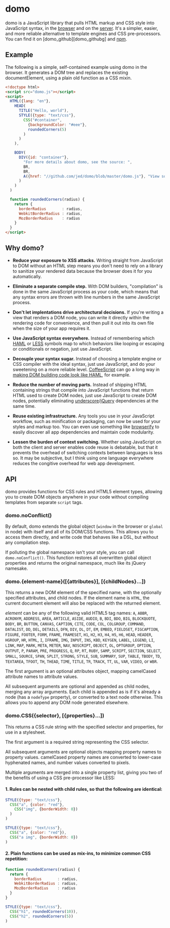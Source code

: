 domo
====

domo is a JavaScript library that pulls HTML markup and CSS style into JavaScript syntax, in the [browser][browser] and on the [server][server]. It's a simpler, easier, and more reliable alternative to template engines and CSS pre-processors. You can find it on [domo_github][domo_githubg] and [npm][npm].

[browser]: #browser
[server]: #server
[domo_github]: https://raw.github.com/jed/domo/master/domo.js
[npm]: https://npmjs.org/package/domo

Example
-------

The following is a simple, self-contained example using domo in the browser. It generates a DOM tree and replaces the existing documentElement, using a plain old function as a CSS mixin.

```html
<!doctype html>
<script src="domo.js"></script>
<script>
  HTML({lang: "en"},
    HEAD(
      TITLE("Hello, world"),
      STYLE({type: "text/css"},
        CSS("#container",
          {backgroundColor: "#eee"},
          roundedCorners(5)
        )
      )
    ),

    BODY(
      DIV({id: "container"},
        "For more details about domo, see the source: ",
        BR,
        BR,
        A({href: "//github.com/jed/domo/blob/master/domo.js"}, "View source")
      )
    )
  )

  function roundedCorners(radius) {
    return {
      borderRadius       : radius,
      WebkitBorderRadius : radius,
      MozBorderRadius    : radius
    }
  }
</script>
```

Why domo?
---------

- **Reduce your exposure to XSS attacks.** Writing straight from JavaScript to DOM without an HTML step means you don't need to rely on a library to sanitize your rendered data because the browser does it for you automatically.

- **Eliminate a separate compile step.** With DOM builders, "compilation" is done in the same JavaScript process as your code, which means that any syntax errors are thrown with line numbers in the same JavaScript process.

- **Don't let implentations drive architectural decisions.** If you're writing a view that renders a DOM node, you can write it directly within the rendering code for convenience, and then pull it out into its own file when the size of your app requires it.

- **Use JavaScript syntax everywhere.** Instead of remembering which [HAML][haml] or [LESS][less] symbols map to which behaviors like looping or escaping or conditionals or negation, just use JavaScript.

[haml]: http://haml.info
[less]: http://lesscss.org

- **Decouple your syntax sugar.** Instead of choosing a template engine or CSS compiler with the ideal syntax, just use JavaScript, and do your sweetening on a more reliable level. [CoffeeScript][coffeescript] can go a long way in [making DOM building code look like HAML][browserver], for example.

[browserver]: https://github.com/jed/browserver.org/blob/master/app.coffee
[coffeescript]: #coffeescript

- **Reduce the number of moving parts.** Instead of shipping HTML containing strings that compile into JavaScript functions that return HTML used to create DOM nodes, just use JavaScript to create DOM nodes, potentially eliminating [underscore][underscore]/[jQuery][jQuery] dependencies at the same time.

[underscore]: http://underscorejs.org/#template
[jQuery]: http://api.jquery.com/html

- **Reuse existing infrastructure.** Any tools you use in your JavaScript workflow, such as minification or packaging, can now be used for your styles and markup too. You can even use something like [browserify][browserify] to easily discover all app dependencies and maintain code modularity.

[browserify]: https://github.com/substack/node-browserify

- **Lessen the burden of context switching.** Whether using JavaScript on both the client and server enables code reuse is debatable, but that it prevents the overhead of switching contexts between languages is less so. It may be subjective, but I think using one language everywhere reduces the congitive overhead for web app development.

API
---

domo provides functions for CSS rules and HTML5 element types, allowing you to create DOM objects anywhere in your code without compiling templates from separate `script` tags.

### domo.noConflict()

By default, domo extends the global object (`window` in the browser or `global` in node) with itself and all of its DOM/CSS functions. This allows you to access them directly, and write code that behaves like a DSL, but without any compilation step.

If polluting the global namespace isn't your style, you can call `domo.noConflict()`. This function restores all overwritten global object properties and returns the original namespace, much like its jQuery namesake.

### domo.{element-name}([{attributes}], [{childNodes}...])

This returns a new DOM element of the specified name, with the optionally specified attributes, and child nodes. If the element name is `HTML`, the current document element will also be replaced with the returned element.

*element* can be any of the following valid HTML5 tag names: `A`, `ABBR`, `ACRONYM`, `ADDRESS`, `AREA`, `ARTICLE`, `ASIDE`, `AUDIO`, `B`, `BDI`, `BDO`, `BIG`, `BLOCKQUOTE`, `BODY`, `BR`, `BUTTON`, `CANVAS`, `CAPTION`, `CITE`, `CODE`, `COL`, `COLGROUP`, `COMMAND`, `DATALIST`, `DD`, `DEL`, `DETAILS`, `DFN`, `DIV`, `DL`, `DT`, `EM`, `EMBED`, `FIELDSET`, `FIGCAPTION`, `FIGURE`, `FOOTER`, `FORM`, `FRAME`, `FRAMESET`, `H1`, `H2`, `H3`, `H4`, `H5`, `H6`, `HEAD`, `HEADER`, `HGROUP`, `HR`, `HTML`, `I`, `IFRAME`, `IMG`, `INPUT`, `INS`, `KBD`, `KEYGEN`, `LABEL`, `LEGEND`, `LI`, `LINK`, `MAP`, `MARK`, `META`, `METER`, `NAV`, `NOSCRIPT`, `OBJECT`, `OL`, `OPTGROUP`, `OPTION`, `OUTPUT`, `P`, `PARAM`, `PRE`, `PROGRESS`, `Q`, `RP`, `RT`, `RUBY`, `SAMP`, `SCRIPT`, `SECTION`, `SELECT`, `SMALL`, `SOURCE`, `SPAN`, `SPLIT`, `STRONG`, `STYLE`, `SUB`, `SUMMARY`, `SUP`, `TABLE`, `TBODY`, `TD`, `TEXTAREA`, `TFOOT`, `TH`, `THEAD`, `TIME`, `TITLE`, `TR`, `TRACK`, `TT`, `UL`, `VAR`, `VIDEO`, or `WBR`.

The first argument is an optional attributes object, mapping camelCased attribute names to attribute values.

All subsequent arguments are optional and appended as child nodes, merging any array arguments. Each child is appended as is if it's already a node (has a `nodeType` property), or converted to a text node otherwise. This allows you to append any DOM node generated elsewhere.

### domo.CSS({selector}, [{properties}...])

This returns a CSS rule string with the specified selector and properties, for use in a stylesheet.

The first argument is a required string representing the CSS selector.

All subsequent arguments are optional objects mapping property names to property values. camelCased property names are converted to lower-case hyphenated names, and number values converted to pixels.

Multiple arguments are merged into a single property list, giving you two of the benefits of using a CSS pre-processor like LESS:

#### 1. Rules can be nested with child rules, so that the following are identical:

```javascript
STYLE({type: "text/css"},
  CSS("a", {color: "red"},
    CSS("img", {borderWidth: 0})
  )
)
```

```javascript
STYLE({type: "text/css"},
  CSS("a", {color: "red"}),
  CSS("a img", {borderWidth: 0})
)
```

#### 2. Plain functions can be used as mix-ins, to minimize common CSS repetition:

```javascript
function roundedCorners(radius) {
  return {
    borderRadius       : radius,
    WebkitBorderRadius : radius,
    MozBorderRadius    : radius
  }
}

STYLE({type: "text/css"},
  CSS("h1", roundedCorners(10)),
  CSS("h2", roundedCorners(5))
)
```
